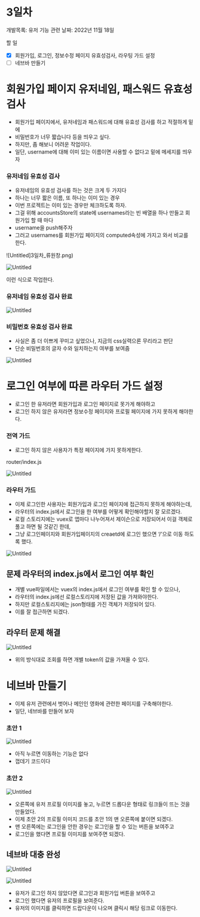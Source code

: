 # 3일차

개발목록: 유저 기능 관련
날짜: 2022년 11월 18일

할 일

- [x]  회원가입, 로그인, 정보수정 페이지 유효성검사, 라우팅 가드 설정
- [ ]  네브바 만들기

# 회원가입 페이지 유저네임, 패스워드 유효성 검사

- 회원가입 페이지에서, 유저네임과 패스워드에 대해 유효성 검사를 하고 적절하게 밑에
- 비밀번호가 너무 짧습니다 등을 띄우고 싶다.
- 하지만, 좀 해보니 어려운 작업이다.
- 일단, username에 대해 이미 있는 이름이면 사용할 수 없다고 밑에 메세지를 띄우자

### 유저네임 유효성 검사

- 유저네임의 유효성 검사를 하는 것은 크게 두 가지다
- 하나는 너무 짧은 이름, 또 하나는 이미 있는 경우
- 이번 프로젝트는 이미 있는 경우만 체크하도록 하자.
- 그걸 위해 accountsStore의 state에 usernames라는 빈 배열을 하나 만들고 회원가입 할 때 마다
- username을 push해주자
- 그러고 usernames를 회원가입 페이지의 computed속성에 가지고 와서 비교를 한다.

![Untitled]3일차_류원창.png)

![Untitled](3일차_류원창/Untitled%201.png)

이런 식으로 작업한다.

### 유저네임 유효성 검사 완료

![Untitled](3일차_류원창/Untitled%202.png)

### 비밀번호 유효성 검사 완료

- 사실은 좀 더 이쁘게 꾸미고 싶었으나, 지금의 css실력으론 무리라고 판단
- 단순 비밀번호의 글자 수와 일치하는지 여부를 보여줌

![Untitled](3일차_류원창/Untitled%203.png)

# 로그인 여부에 따른 라우터 가드 설정

- 로그인 한 유저라면 회원가입과 로그인 페이지로 못가게 해야하고
- 로그인 하지 않은 유저라면 정보수정 페이지와 프로필 페이지에 가지 못하게 해야한다.

### 전역 가드

- 로그인 하지 않은 사용자가 특정 페이지에 가지 못하게한다.

router/index.js

![Untitled](3일차_류원창/Untitled%204.png)

### 라우터 가드

- 이제 로그인한 사용자는 회원가입과 로그인 페이지에 접근하지 못하게 해야하는데,
- 라우터의 index.js에서 로그인을 한 여부를 어떻게 확인해야할지 잘 모르겠다.
- 로컬 스토리지에는 vuex로 앱마다 나누어져서 제이슨으로 저장되어서 이걸 객체로 풀고 하면 될 것같긴 한데,
- 그냥 로그인페이지와 회원가입페이지의 creaetd에 로그인 했으면 ‘/’으로 이동 하도록 했다.

![Untitled](3일차_류원창/Untitled%205.png)

## 문제 라우터의 index.js에서 로그인 여부 확인

- 개별 vue파일에서는 vuex의 index.js에서 로그인 여부를 확인 할 수 있으나,
- 라우터의 index.js에선 로컬스토리지에 저장된 값을 가져와야한다.
- 하지만 로컬스토리지에는 json형태를 가진 객체가 저장되어 있다.
- 이를 잘 접근하면 되겠다.

## 라우터 문제 해결

![Untitled](3일차_류원창/Untitled%206.png)

- 위의 방식대로 조회를 하면 개별 token의 값을 가져올 수 있다.

# 네브바 만들기

- 이제 유저 관련에서 벗어나 메인인 영화에 관련한 페이지를 구축해야한다.
- 일단, 네브바를 만들어 보자

### 초안 1

![Untitled](3일차_류원창/Untitled%207.png)

- 아직 누르면 이동하는 기능은 없다
- 껍데기 코드이다

### 초안 2

![Untitled](3일차_류원창/Untitled%208.png)

- 오른쪽에 유저 프로필 이미지를 놓고, 누르면 드롭다운 형태로 링크들이 뜨는 것을 만들었다.
- 이제 초안 2의 프로필 이미지 코드를 초안 1의 맨 오른쪽에 붙이면 되겠다.
- 맨 오른쪽에는 로그인을 안한 경우는 로그인을 할 수 있는 버튼을 보여주고
- 로그인을 했다면 프로필 이미지를 보여주면 되겠다.

## 네브바 대충 완성

![Untitled](3일차_류원창/Untitled%209.png)

![Untitled](3일차_류원창/Untitled%2010.png)

- 유저가 로그인 하지 않았다면 로그인과 회원가입 버튼을 보여주고
- 로그인 했다면 유저의 프로필을 보여준다.
- 유저의 이미지를 클릭하면 드랍다운이 나오며 클릭시 해당 링크로 이동한다.